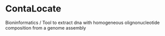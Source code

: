 # ContaLocate
Bioninformatics / Tool to extract dna with homogeneous olignonucleotide composition from a genome assembly
